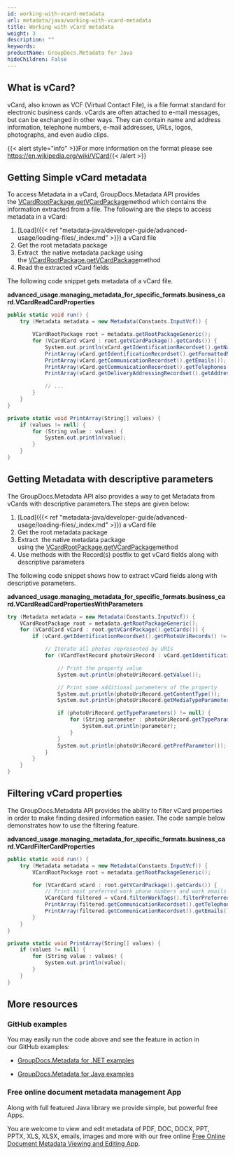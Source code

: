 ```yaml
---
id: working-with-vcard-metadata
url: metadata/java/working-with-vcard-metadata
title: Working with vCard metadata
weight: 3
description: ""
keywords: 
productName: GroupDocs.Metadata for Java
hideChildren: False
---
```

## What is vCard?

vCard, also known as VCF (Virtual Contact File), is a file format standard for electronic business cards. vCards are often attached to e-mail messages, but can be exchanged in other ways. They can contain name and address information, telephone numbers, e-mail addresses, URLs, logos, photographs, and even audio clips.

{{< alert style="info" >}}For more information on the format please see https://en.wikipedia.org/wiki/VCard{{< /alert >}}

## Getting Simple vCard metadata

To access Metadata in a vCard, GroupDocs.Metadata API provides the [VCardRootPackage.getVCardPackage](https://apireference.groupdocs.com/metadata/java/com.groupdocs.metadata.core/VCardRootPackage#getVCardPackage())method which contains the information extracted from a file. The following are the steps to access metadata in a vCard:

1.  [Load]({{< ref "metadata-java/developer-guide/advanced-usage/loading-files/_index.md" >}}) a vCard file
2.  Get the root metadata package
3.  Extract  the native metadata package using the [VCardRootPackage.getVCardPackage](https://apireference.groupdocs.com/metadata/java/com.groupdocs.metadata.core/VCardRootPackage#getVCardPackage())method
4.  Read the extracted vCard fields

The following code snippet gets metadata of a vCard file.

**advanced\_usage.managing\_metadata\_for\_specific\_formats.business\_card.VCardReadCardProperties**

```csharp
public static void run() {
	try (Metadata metadata = new Metadata(Constants.InputVcf)) {

		VCardRootPackage root = metadata.getRootPackageGeneric();
		for (VCardCard vCard : root.getVCardPackage().getCards()) {
			System.out.println(vCard.getIdentificationRecordset().getName());
			PrintArray(vCard.getIdentificationRecordset().getFormattedNames());
			PrintArray(vCard.getCommunicationRecordset().getEmails());
			PrintArray(vCard.getCommunicationRecordset().getTelephones());
			PrintArray(vCard.getDeliveryAddressingRecordset().getAddresses());

			// ...
		}
	}
}

private static void PrintArray(String[] values) {
	if (values != null) {
		for (String value : values) {
			System.out.println(value);
		}
	}
}
```

## Getting Metadata with descriptive parameters

The GroupDocs.Metadata API also provides a way to get Metadata from vCards with descriptive parameters.The steps are given below:

1.  [Load]({{< ref "metadata-java/developer-guide/advanced-usage/loading-files/_index.md" >}}) a vCard file
2.  Get the root metadata package
3.  Extract  the native metadata package using [t](https://apireference.groupdocs.com/net/metadata/groupdocs.metadata.formats.businesscard/vcardrootpackage/properties/vcardpackage)he [VCardRootPackage.getVCardPackage](https://apireference.groupdocs.com/metadata/java/com.groupdocs.metadata.core/VCardRootPackage#getVCardPackage())method
4.  Use methods with the Record(s) postfix to get vCard fields along with descriptive parameters

The following code snippet shows how to extract vCard fields along with descriptive parameters.

**advanced\_usage.managing\_metadata\_for\_specific\_formats.business\_card.VCardReadCardPropertiesWithParameters**

```csharp
try (Metadata metadata = new Metadata(Constants.InputVcf)) {
	VCardRootPackage root = metadata.getRootPackageGeneric();
	for (VCardCard vCard : root.getVCardPackage().getCards()) {
		if (vCard.getIdentificationRecordset().getPhotoUriRecords() != null) {

			// Iterate all photos represented by URIs
			for (VCardTextRecord photoUriRecord : vCard.getIdentificationRecordset().getPhotoUriRecords()) {

				// Print the property value
				System.out.println(photoUriRecord.getValue());

				// Print some additional parameters of the property
				System.out.println(photoUriRecord.getContentType());
				System.out.println(photoUriRecord.getMediaTypeParameter());

				if (photoUriRecord.getTypeParameters() != null) {
					for (String parameter : photoUriRecord.getTypeParameters()) {
						System.out.println(parameter);
					}
				}
				System.out.println(photoUriRecord.getPrefParameter());
			}
		}
	}
}
```

## Filtering vCard properties

The GroupDocs.Metadata API provides the ability to filter vCard properties in order to make finding desired information easier. The code sample below demonstrates how to use the filtering feature.

**advanced\_usage.managing\_metadata\_for\_specific\_formats.business\_card.VCardFilterCardProperties**

```csharp
public static void run() {
	try (Metadata metadata = new Metadata(Constants.InputVcf)) {
		VCardRootPackage root = metadata.getRootPackageGeneric();

		for (VCardCard vCard : root.getVCardPackage().getCards()) {
			// Print most preferred work phone numbers and work emails
			VCardCard filtered = vCard.filterWorkTags().filterPreferred();
			PrintArray(filtered.getCommunicationRecordset().getTelephones());
			PrintArray(filtered.getCommunicationRecordset().getEmails());
		}
	}
}

private static void PrintArray(String[] values) {
	if (values != null) {
		for (String value : values) {
			System.out.println(value);
		}
	}
}
```

## More resources

### GitHub examples

You may easily run the code above and see the feature in action in our GitHub examples:

*   [GroupDocs.Metadata for .NET examples](https://github.com/groupdocs-metadata/GroupDocs.Metadata-for-.NET)
    
*   [GroupDocs.Metadata for Java examples](https://github.com/groupdocs-metadata/GroupDocs.Metadata-for-Java)
    

### Free online document metadata management App

Along with full featured Java library we provide simple, but powerful free Apps.

You are welcome to view and edit metadata of PDF, DOC, DOCX, PPT, PPTX, XLS, XLSX, emails, images and more with our free online [Free Online Document Metadata Viewing and Editing App](https://products.groupdocs.app/metadata).
